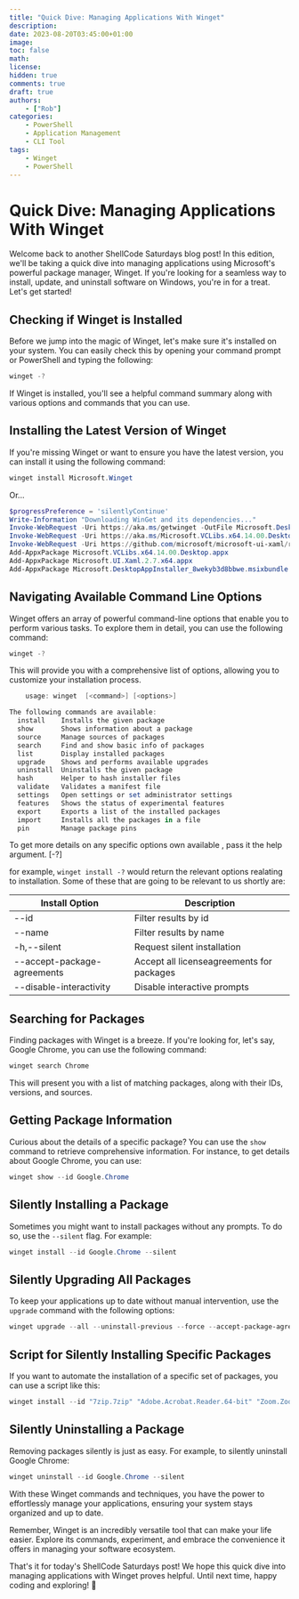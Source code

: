 ```yaml
---
title: "Quick Dive: Managing Applications With Winget"
description: 
date: 2023-08-20T03:45:00+01:00
image: 
toc: false
math: 
license: 
hidden: true
comments: true
draft: true
authors:
    - ["Rob"]
categories:
    - PowerShell
    - Application Management
    - CLI Tool
tags:
    - Winget
    - PowerShell
---
```


<!-- Microsofts Guide -->
<!-- 
https://learn.microsoft.com/en-us/windows/package-manager/winget/ -->

# Quick Dive: Managing Applications With Winget

Welcome back to another ShellCode Saturdays blog post! In this edition, we'll be taking a quick dive into managing applications using Microsoft's powerful package manager, Winget. If you're looking for a seamless way to install, update, and uninstall software on Windows, you're in for a treat. Let's get started!

## Checking if Winget is Installed

Before we jump into the magic of Winget, let's make sure it's installed on your system. You can easily check this by opening your command prompt or PowerShell and typing the following:

```powershell
winget -?
```

If Winget is installed, you'll see a helpful command summary along with various options and commands that you can use.

## Installing the Latest Version of Winget

If you're missing Winget or want to ensure you have the latest version, you can install it using the following command:

```powershell
winget install Microsoft.Winget
```

Or...

```powershell
$progressPreference = 'silentlyContinue'
Write-Information "Downloading WinGet and its dependencies..."
Invoke-WebRequest -Uri https://aka.ms/getwinget -OutFile Microsoft.DesktopAppInstaller_8wekyb3d8bbwe.msixbundle
Invoke-WebRequest -Uri https://aka.ms/Microsoft.VCLibs.x64.14.00.Desktop.appx -OutFile Microsoft.VCLibs.x64.14.00.Desktop.appx
Invoke-WebRequest -Uri https://github.com/microsoft/microsoft-ui-xaml/releases/download/v2.7.3/Microsoft.UI.Xaml.2.7.x64.appx -OutFile Microsoft.UI.Xaml.2.7.x64.appx
Add-AppxPackage Microsoft.VCLibs.x64.14.00.Desktop.appx
Add-AppxPackage Microsoft.UI.Xaml.2.7.x64.appx
Add-AppxPackage Microsoft.DesktopAppInstaller_8wekyb3d8bbwe.msixbundle
```


## Navigating Available Command Line Options

Winget offers an array of powerful command-line options that enable you to perform various tasks. To explore them in detail, you can use the following command:

```powershell
winget -?
```

This will provide you with a comprehensive list of options, allowing you to customize your installation process.

```powershell
    usage: winget  [<command>] [<options>]

The following commands are available:
  install    Installs the given package
  show       Shows information about a package
  source     Manage sources of packages
  search     Find and show basic info of packages
  list       Display installed packages
  upgrade    Shows and performs available upgrades
  uninstall  Uninstalls the given package
  hash       Helper to hash installer files
  validate   Validates a manifest file
  settings   Open settings or set administrator settings
  features   Shows the status of experimental features
  export     Exports a list of the installed packages
  import     Installs all the packages in a file
  pin        Manage package pins
```

To get more details on any specific options own available , pass it the help argument. [-?]

for example, `winget install -?` would return the relevant options realating to installation. Some of these that are going to be relevant to us shortly are: 

| Install Option     | Description          |
| -------- | -------------- |
| --id  | Filter results by id |
| --name  | Filter results by name |
| -h,--silent    | Request silent installation |
| --accept-package-agreements    | Accept all licenseagreements for packages |
| --disable-interactivity   | Disable interactive prompts |


## Searching for Packages

Finding packages with Winget is a breeze. If you're looking for, let's say, Google Chrome, you can use the following command:

```powershell
winget search Chrome
```

This will present you with a list of matching packages, along with their IDs, versions, and sources.

## Getting Package Information

Curious about the details of a specific package? You can use the `show` command to retrieve comprehensive information. For instance, to get details about Google Chrome, you can use:

```powershell
winget show --id Google.Chrome
```

## Silently Installing a Package

Sometimes you might want to install packages without any prompts. To do so, use the `--silent` flag. For example:

```powershell
winget install --id Google.Chrome --silent
```

## Silently Upgrading All Packages

To keep your applications up to date without manual intervention, use the `upgrade` command with the following options:

```powershell
winget upgrade --all --uninstall-previous --force --accept-package-agreements --accept-source-agreements --silent --disable-interactivity
```

## Script for Silently Installing Specific Packages

If you want to automate the installation of a specific set of packages, you can use a script like this:

```powershell
winget install --id "7zip.7zip" "Adobe.Acrobat.Reader.64-bit" "Zoom.Zoom" "Notepad++.Notepad++" "Google.Chrome" "Mozilla.Firefox" "VideoLAN.VLC" "Egnyte.EgnyteDesktopApp" --silent --silent --disable-interactivity
```

## Silently Uninstalling a Package

Removing packages silently is just as easy. For example, to silently uninstall Google Chrome:

```powershell
winget uninstall --id Google.Chrome --silent
```

With these Winget commands and techniques, you have the power to effortlessly manage your applications, ensuring your system stays organized and up to date.

Remember, Winget is an incredibly versatile tool that can make your life easier. Explore its commands, experiment, and embrace the convenience it offers in managing your software ecosystem.

That's it for today's ShellCode Saturdays post! We hope this quick dive into managing applications with Winget proves helpful. Until next time, happy coding and exploring! 🚀